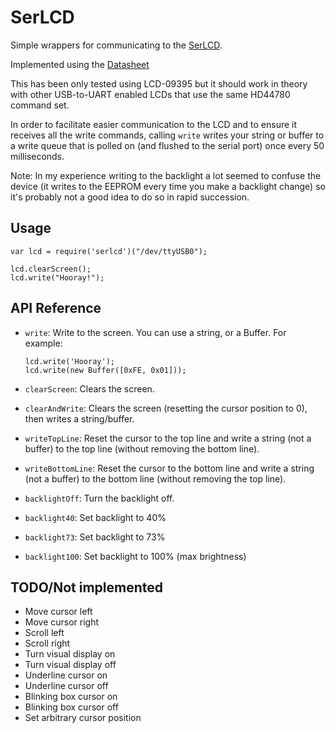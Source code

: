 # SerLCD

Simple wrappers for communicating to the [SerLCD](https://www.sparkfun.com/products/9395).

Implemented using the [Datasheet](http://www.sparkfun.com/datasheets/LCD/SerLCD_V2_5.PDF)

This has been only tested using LCD-09395 but it should work in theory with other USB-to-UART enabled LCDs that use the same HD44780 command set.

In order to facilitate easier communication to the LCD and to ensure it receives all the write commands, calling `write` writes your string or buffer to a write queue that is polled on (and flushed to the serial port) once every 50 milliseconds.

Note: In my experience writing to the backlight a lot seemed to confuse the device (it writes to the EEPROM every time you make a backlight change) so it's probably not a good idea to do so in rapid succession. 

## Usage

    var lcd = require('serlcd')("/dev/ttyUSB0");

    lcd.clearScreen();
    lcd.write("Hooray!");

## API Reference

* `write`:  Write to the screen.  You can use a string, or a Buffer. For example:
    ```
    lcd.write('Hooray');
    lcd.write(new Buffer([0xFE, 0x01]));
    ```

* `clearScreen`: Clears the screen.
* `clearAndWrite`: Clears the screen (resetting the cursor position to 0), then writes a string/buffer.
* `writeTopLine`: Reset the cursor to the top line and write a string (not a buffer) to the top line (without removing the bottom line).
* `writeBottomLine`: Reset the cursor to the bottom line and write a string (not a buffer) to the bottom line (without removing the top line).
* `backlightOff`: Turn the backlight off.
* `backlight40`: Set backlight to 40%
* `backlight73`: Set backlight to 73%
* `backlight100`: Set backlight to 100% (max brightness)



## TODO/Not implemented

* Move cursor left
* Move cursor right
* Scroll left
* Scroll right
* Turn visual display on
* Turn visual display off
* Underline cursor on
* Underline cursor off
* Blinking box cursor on
* Blinking box cursor off
* Set arbitrary cursor position